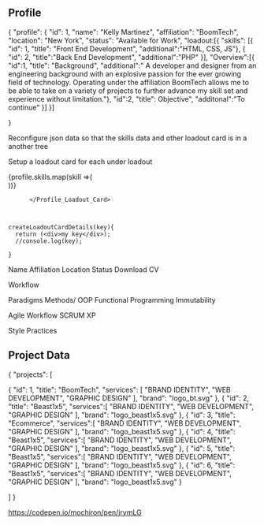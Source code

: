Profile
-----
{
  "profile": 
  {
    "id": 1,
    "name": "Kelly Martinez",
    "affiliation": "BoomTech", 
    "location": "New York",
    "status": "Available for Work",
    "loadout:[{
      "skills": [{
        "id": 1,
        "title": "Front End Development",
        "additional":"HTML, CSS, JS"},
        {
        "id": 2, 
        "title":"Back End Development", 
        "additional":"PHP" 
      }],
      "Overview":[{
        "id":1,
        "title": "Background", 
        "additional":"
A developer and designer from an engineering background with an explosive passion for the ever growing field of technology. Operating under the affiliation BoomTech allows me to be able to take on a variety of projects to further advance my skill set and experience without limitation."},
        "id":2,
        "title": Objective", 
        "additonal":"To continue" 
      }]
    }]
  
}

Reconfigure json data so that the skills data and other loadout card is in a another tree 



Setup a loadout card for each under loadout 

  <div className="profile_wrapper__loadoutcard profile_cards">
        <Profile_Loadout_Card label = "Skills">
{profile.skills.map(skill =>(<div className="details" key={skill.id}><Profile_Loadout_Card_Text text={skill.title}/>
<Profile_Loadout_Card_Additional text={skill.additional}/></div> ))}
        

          </Profile_Loadout_Card>



    createLoadoutCardDetails(key){
      return (<div>my key</div>); 
      //console.log(key);

    }

Name 
Affiliation 
Location 
Status 
Download CV 

Workflow 


Paradigms 
Methods/ 
OOP 
Functional Programming 
Immutability 

Agile Workflow 
SCRUM 
XP 



Style Practices 


Project Data 
----

{
  "projects": [

  {
    "id": 1,
    "title": "BoomTech",
    "services": [
      "BRAND IDENTITY", 
      "WEB DEVELOPMENT", 
      "GRAPHIC DESIGN"
    ], 
    "brand": "logo_bt.svg"
  },
  {
    "id": 2,
    "title": "Beast1x5",
    "services":[
      "BRAND IDENTITY", 
      "WEB DEVELOPMENT", 
      "GRAPHIC DESIGN"
    ],
    "brand": "logo_beast1x5.svg"
  }, 
  {
    "id": 3,
    "title": "Ecommerce",
    "services":[
      "BRAND IDENTITY", 
      "WEB DEVELOPMENT", 
      "GRAPHIC DESIGN"
    ],
    "brand": "logo_beast1x5.svg"
  }, 
  {
    "id": 4,
    "title": "Beast1x5",
    "services":[
      "BRAND IDENTITY", 
      "WEB DEVELOPMENT", 
      "GRAPHIC DESIGN"
    ],
    "brand": "logo_beast1x5.svg"
  }, 
  {
    "id": 5,
    "title": "Beast1x5",
    "services":[
      "BRAND IDENTITY", 
      "WEB DEVELOPMENT", 
      "GRAPHIC DESIGN"
    ],
    "brand": "logo_beast1x5.svg"
  }, 
  {
    "id": 6,
    "title": "Beast1x5",
    "services":[
      "BRAND IDENTITY", 
      "WEB DEVELOPMENT", 
      "GRAPHIC DESIGN"
    ],
    "brand": "logo_beast1x5.svg"
  }


  ]
}

https://codepen.io/mochiron/pen/jrymLG